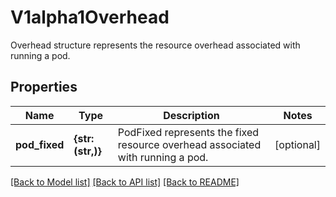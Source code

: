 # V1alpha1Overhead

Overhead structure represents the resource overhead associated with running a pod.

## Properties
Name | Type | Description | Notes
------------ | ------------- | ------------- | -------------
**pod_fixed** | **{str: (str,)}** | PodFixed represents the fixed resource overhead associated with running a pod. | [optional] 

[[Back to Model list]](../README.md#documentation-for-models) [[Back to API list]](../README.md#documentation-for-api-endpoints) [[Back to README]](../README.md)


